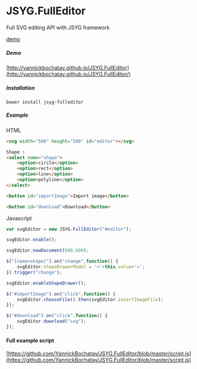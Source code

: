 # JSYG.FullEditor
Full SVG editing API with JSYG framework

[demo](http://yannickbochatay.github.io/JSYG.FullEditor/)

##### Demo
[http://yannickbochatay.github.io/JSYG.FullEditor](http://yannickbochatay.github.io/JSYG.FullEditor/)

##### Installation
```shell
bower install jsyg-fulleditor
```


##### Example

HTML
```html
<svg width="500" height="500" id="editor"></svg>

Shape :
<select name="shape">
    <option>circle</option>
    <option>rect</option>
    <option>line</option>
    <option>polyline</option>
</select>

<button id="importImage">Import image</button>

<button id="download">Download</button>
```

Javascript
```javascript
var svgEditor = new JSYG.FullEditor("#editor");

svgEditor.enable();

svgEditor.newDocument(600,600);

$("[name=shape]").on("change",function() {
    svgEditor.shapeDrawerModel = '<'+this.value+'>';
}).trigger("change");

svgEditor.enableShapeDrawer();

$("#importImage").on("click",function() {
    svgEditor.chooseFile().then(svgEditor.insertImageFile);
});

$("#download").on("click",function() {
    svgEditor.download("svg");
});
```


#### Full example script
[https://github.com/YannickBochatay/JSYG.FullEditor/blob/master/script.js](https://github.com/YannickBochatay/JSYG.FullEditor/blob/master/script.js)
